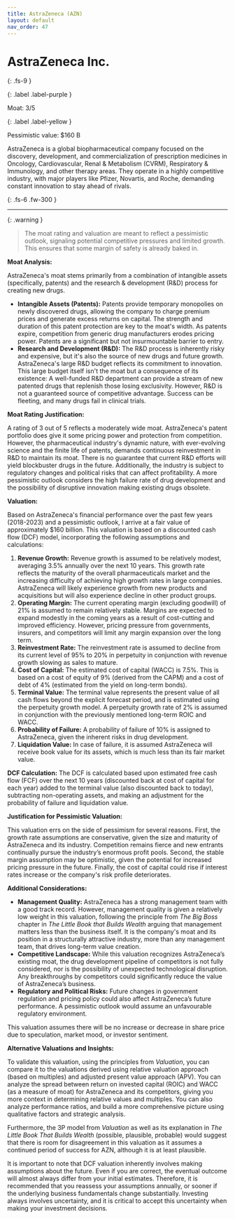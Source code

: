 ```yaml
---
title: AstraZeneca (AZN)
layout: default
nav_order: 47
---
```


# AstraZeneca Inc.
{: .fs-9 }

{: .label .label-purple }

Moat: 3/5

{: .label .label-yellow }

Pessimistic value: $160 B

AstraZeneca is a global biopharmaceutical company focused on the discovery, development, and commercialization of prescription medicines in Oncology, Cardiovascular, Renal & Metabolism (CVRM), Respiratory & Immunology, and other therapy areas. They operate in a highly competitive industry, with major players like Pfizer, Novartis, and Roche, demanding constant innovation to stay ahead of rivals.

{: .fs-6 .fw-300 }

---

{: .warning } 
>The moat rating and valuation are meant to reflect a pessimistic outlook, signaling potential competitive pressures and limited growth. This ensures that some margin of safety is already baked in.

**Moat Analysis:**

AstraZeneca's moat stems primarily from a combination of intangible assets (specifically, patents) and the research & development (R&D) process for creating new drugs.

* **Intangible Assets (Patents):** Patents provide temporary monopolies on newly discovered drugs, allowing the company to charge premium prices and generate excess returns on capital. The strength and duration of this patent protection are key to the moat's width.  As patents expire, competition from generic drug manufacturers erodes pricing power.  Patents are a significant but not insurmountable barrier to entry.
* **Research and Development (R&D):** The R&D process is inherently risky and expensive, but it's also the source of new drugs and future growth. AstraZeneca's large R&D budget reflects its commitment to innovation. This large budget itself isn't the moat but a consequence of its existence: A well-funded R&D department can provide a stream of new patented drugs that replenish those losing exclusivity.   However,  R&D is not a guaranteed source of competitive advantage. Success can be fleeting, and many drugs fail in clinical trials.

**Moat Rating Justification:**

A rating of 3 out of 5 reflects a moderately wide moat. AstraZeneca's patent portfolio does give it some pricing power and protection from competition. However, the pharmaceutical industry's dynamic nature, with ever-evolving science and the finite life of patents, demands continuous reinvestment in R&D to maintain its moat. There is no guarantee that current R&D efforts will yield blockbuster drugs in the future.  Additionally, the industry is subject to regulatory changes and political risks that can affect profitability. A more pessimistic outlook considers the high failure rate of drug development and the possibility of disruptive innovation making existing drugs obsolete.

**Valuation:**

Based on AstraZeneca's financial performance over the past few years (2018-2023) and a pessimistic outlook, I arrive at a fair value of approximately $160 billion. This valuation is based on a discounted cash flow (DCF) model, incorporating the following assumptions and calculations:

1. **Revenue Growth:** Revenue growth is assumed to be relatively modest, averaging 3.5% annually over the next 10 years. This growth rate reflects the maturity of the overall pharmaceuticals market and the increasing difficulty of achieving high growth rates in large companies. AstraZeneca will likely experience growth from new products and acquisitions but will also experience decline in other product groups.
2. **Operating Margin:** The current operating margin (excluding goodwill) of 21% is assumed to remain relatively stable. Margins are expected to expand modestly in the coming years as a result of cost-cutting and improved efficiency. However, pricing pressure from governments, insurers, and competitors will limit any margin expansion over the long term.
3. **Reinvestment Rate:** The reinvestment rate is assumed to decline from its current level of 95% to 20% in perpetuity in conjunction with revenue growth slowing as sales to mature.
4. **Cost of Capital:** The estimated cost of capital (WACC) is 7.5%. This is based on a cost of equity of 9% (derived from the CAPM) and a cost of debt of 4% (estimated from the yield on long-term bonds).
5. **Terminal Value:** The terminal value represents the present value of all cash flows beyond the explicit forecast period, and is estimated using the perpetuity growth model. A perpetuity growth rate of 2% is assumed in conjunction with the previously mentioned long-term ROIC and WACC.
6. **Probability of Failure:**  A probability of failure of 10% is assigned to AstraZeneca, given the inherent risks in drug development.
7. **Liquidation Value:**  In case of failure, it is assumed AstraZeneca will receive book value for its assets, which is much less than its fair market value.

**DCF Calculation:**
The DCF is calculated based upon estimated free cash flow (FCF) over the next 10 years (discounted back at cost of capital for each year) added to the terminal value (also discounted back to today), subtracting non-operating assets, and making an adjustment for the probability of failure and liquidation value. 


**Justification for Pessimistic Valuation:**

This valuation errs on the side of pessimism for several reasons.  First, the growth rate assumptions are conservative, given the size and maturity of AstraZeneca and its industry. Competition remains fierce and new entrants continually pursue the industry’s enormous profit pools. Second, the stable margin assumption may be optimistic, given the potential for increased pricing pressure in the future. Finally, the cost of capital could rise if interest rates increase or the company's risk profile deteriorates.



**Additional Considerations:**

* **Management Quality:** AstraZeneca has a strong management team with a good track record. However, management quality is given a relatively low weight in this valuation, following the principle from *The Big Boss* chapter in *The Little Book that Builds Wealth* arguing that management matters less than the business itself. It is the company's moat and its position in a structurally attractive industry, more than any management team, that drives long-term value creation.
* **Competitive Landscape:**  While this valuation recognizes AstraZeneca’s existing moat, the drug development pipeline of competitors is not fully considered, nor is the possibility of unexpected technological disruption. Any breakthroughs by competitors could significantly reduce the value of AstraZeneca’s business.  
* **Regulatory and Political Risks:**  Future changes in government regulation and pricing policy could also affect AstraZeneca’s future performance.  A pessimistic outlook would assume an unfavourable regulatory environment.

This valuation assumes there will be no increase or decrease in share price due to speculation, market mood, or investor sentiment.

**Alternative Valuations and Insights:**

To validate this valuation, using the principles from *Valuation*, you can compare it to the valuations derived using relative valuation approach (based on multiples) and adjusted present value approach (APV).  You can analyze the spread between return on invested capital (ROIC) and WACC (as a measure of moat) for AstraZeneca and its competitors, giving you more context in determining relative values and multiples. You can also analyze performance ratios, and build a more comprehensive picture using qualitative factors and strategic analysis.

Furthermore, the 3P model from *Valuation* as well as its explanation in *The Little Book That Builds Wealth* (possible, plausible, probable) would suggest that there is room for disagreement in this valuation as it assumes a continued period of success for AZN, although it is at least plausible.


It is important to note that DCF valuation inherently involves making assumptions about the future.  Even if you are correct, the eventual outcome will almost always differ from your initial estimates. Therefore, it is recommended that you reassess your assumptions annually, or sooner if the underlying business fundamentals change substantially.  Investing always involves uncertainty, and it is critical to accept this uncertainty when making your investment decisions.